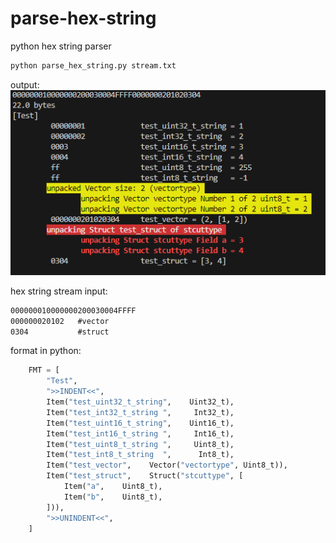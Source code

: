 # parse-hex-string
python hex string parser


```python
python parse_hex_string.py stream.txt
```

output:
![](doc/img1.png)

hex string stream input:
```:stream.txt
000000010000000200030004FFFF
000000020102   #vector
0304           #struct
```

format in python:
```python
    FMT = [
        "Test",
        ">>INDENT<<",
        Item("test_uint32_t_string",    Uint32_t),
        Item("test_int32_t_string ",     Int32_t),
        Item("test_uint16_t_string",    Uint16_t),
        Item("test_int16_t_string ",     Int16_t),
        Item("test_uint8_t_string ",     Uint8_t),
        Item("test_int8_t_string  ",      Int8_t),
        Item("test_vector",    Vector("vectortype", Uint8_t)),
        Item("test_struct",    Struct("stcuttype", [
            Item("a",    Uint8_t),
            Item("b",    Uint8_t),
        ])),
        ">>UNINDENT<<",
    ]
```
